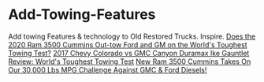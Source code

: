# Add-Towing-Features
Add towing Features &amp; technology to Old Restored Trucks. Inspire. [Does the 2020 Ram 3500 Cummins Out-tow Ford and GM on the World's Toughest Towing Test?](https://youtu.be/RtH72u7YDG4)
[2017 Chevy Colorado vs GMC Canyon Duramax Ike Gauntlet Review: World's Toughest Towing Test](https://youtu.be/BqcYm4_80Vg)
[New Ram 3500 Cummins Takes On Our 30,000 Lbs MPG Challenge Against GMC & Ford Diesels!](https://youtu.be/a2sNEeKVQcc)
